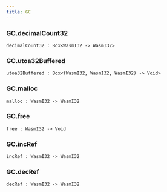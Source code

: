 ```yaml
---
title: GC
---
```


### GC.**decimalCount32**

```grain
decimalCount32 : Box<WasmI32 -> WasmI32>
```

### GC.**utoa32Buffered**

```grain
utoa32Buffered : Box<(WasmI32, WasmI32, WasmI32) -> Void>
```

### GC.**malloc**

```grain
malloc : WasmI32 -> WasmI32
```

### GC.**free**

```grain
free : WasmI32 -> Void
```

### GC.**incRef**

```grain
incRef : WasmI32 -> WasmI32
```

### GC.**decRef**

```grain
decRef : WasmI32 -> WasmI32
```

